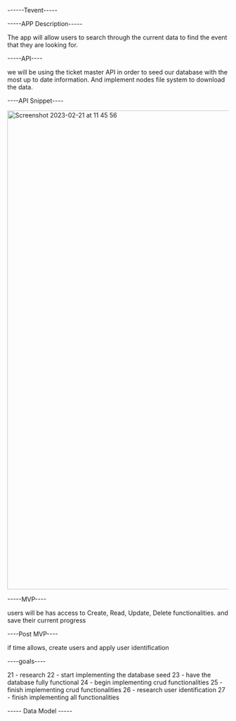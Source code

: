 ------Tevent-----




-----APP Description-----

 The app will allow users to search through the current data to find the event that they are looking for.



 -----API----

 we will be using the ticket master API in order to seed our database with the most up to date information. And implement nodes file system to download the data. 


 ----API Snippet----

<img width="1089" alt="Screenshot 2023-02-21 at 11 45 56" src="https://user-images.githubusercontent.com/79764475/220410318-007681ef-c005-4c57-8a37-3c7aab5fe6f3.png">


-----MVP----

users will be has access to Create, Read, Update, Delete functionalities. and save their current progress


----Post MVP----


if time allows, create users and apply user identification


----goals----

21 - research 
22 - start implementing the database seed
23 - have the database fully functional 
24 - begin implementing crud functionalities
25 - finish implementing crud functionalities
26 - research user identification
27 - finish implementing all functionalities


----- Data Model -----







